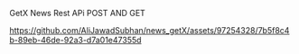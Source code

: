 GetX News Rest APi
POST AND GET

https://github.com/AliJawadSubhan/news_getX/assets/97254328/7b5f8c4b-89eb-46de-92a3-d7a01e47355d
